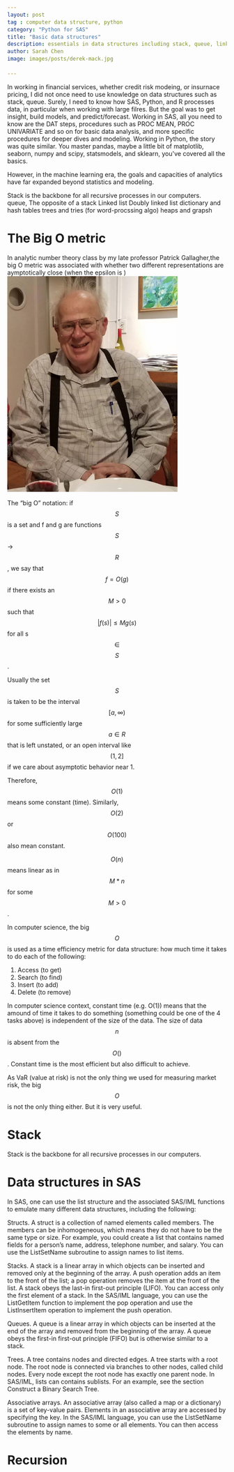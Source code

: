 ```yaml
---
layout: post
tag : computer data structure, python
category: "Python for SAS"
title: "Basic data structures"
description: essentials in data structures including stack, queue, linked list. 
author: Sarah Chen
image: images/posts/derek-mack.jpg

---
```

In working in financial services, whether credit risk modeing, or insurnace pricing, I did not once need to use knowledge on data structures such as stack, queue.  Surely, I need to know how SAS, Python, and R processes data, in particular when working with large filres.  But the goal was to get insight, build models, and predict/forecast. Working in SAS, all you need to know are the <span class="coding">DAT</span> steps, procedures such as <span class="coding">PROC MEAN</span>, <span class="coding">PROC UNIVARIATE</span> and so on for basic data analysis, and more specific procedures for deeper dives and modeling.  Working in Python, the story was quite similar. You master pandas, maybe a little bit of matplotlib, seaborn, numpy and scipy, statsmodels, and sklearn, you've covered all the basics. 

However, in the machine learning era, the goals and capacities of analytics have far expanded beyond statistics and modeling.

Stack is the backbone for all recursive processes in our computers.  
queue, The opposite of a stack
Linked list
Doubly linked list
dictionary and hash tables
trees and tries (for word-procssing algo)
heaps and grapsh

# The Big O metric
In analytic number theory class by my late professor Patrick Gallagher,the big O metric was associated with whether two different representations are aymptotically close (when the epsilon is )
![Professor Patric Gallagher](/images/posts/Gallagher.PNG)

The “big O” notation: if $$S$$ is a set and f and g are functions $$S$$ → $$R$$, we say that $$ f = O(g)$$ if there exists an $$M > 0$$ such that $$|f(s)| ≤ Mg(s)$$ for all s $$∈$$ $$S$$. 

Usually the set $$S$$ is taken to be the interval $$[a, ∞)$$ for some sufficiently large $$a ∈ R$$ that is left unstated, or an open interval like
$$(1, 2]$$ if we care about asymptotic behavior near 1.

Therefore, $$O(1)$$ means some constant (time). Similarly, $$O(2)$$ or $$O(100)$$ also mean constant. 

$$O(n)$$ means linear as in $$M*n$$ for some $$M>0$$.

In computer science, the big $$O$$ is used as a time efficiency metric for data structure: how much time it takes to do each of the following:
1. Access (to get)
2. Search (to find)
3. Insert (to add)
4. Delete (to remove)

In computer science context, constant time (e.g. O(1)) means that the amound of time it takes to do something (something could be one of the 4 tasks above) is independent of the size of the data.  The size of data $$n$$ is absent from the $$O()$$. Constant time is the most efficient but also difficult to achieve. 

As VaR (value at risk) is not the only thing we used for measuring market risk, the big $$O$$ is not the only thing either.  But it is very useful. 
# Stack

Stack is the backbone for all recursive processes in our computers.  
# Data structures in SAS
In SAS, one can use the list structure and the associated SAS/IML functions to emulate many different data structures, including the following:

Structs. A struct is a collection of named elements called members. The members can be inhomogeneous, which means they do not have to be the same type or size. For example, you could create a list that contains named fields for a person’s name, address, telephone number, and salary. You can use the ListSetName subroutine to assign names to list items.

Stacks. A stack is a linear array in which objects can be inserted and removed only at the beginning of the array. A push operation adds an item to the front of the list; a pop operation removes the item at the front of the list. A stack obeys the last-in first-out principle (LIFO). You can access only the first element of a stack. In the SAS/IML language, you can use the ListGetItem function to implement the pop operation and use the ListInsertItem operation to implement the push operation.

Queues. A queue is a linear array in which objects can be inserted at the end of the array and removed from the beginning of the array. A queue obeys the first-in first-out principle (FIFO) but is otherwise similar to a stack.

Trees. A tree contains nodes and directed edges. A tree starts with a root node. The root node is connected via branches to other nodes, called child nodes. Every node except the root node has exactly one parent node. In SAS/IML, lists can contains sublists. For an example, see the section Construct a Binary Search Tree.

Associative arrays. An associative array (also called a map or a dictionary) is a set of key-value pairs. Elements in an associative array are accessed by specifying the key. In the SAS/IML language, you can use the ListSetName subroutine to assign names to some or all elements. You can then access the elements by name.
# Recursion
